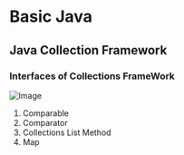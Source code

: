 # Basic Java

## Java Collection Framework
### Interfaces of Collections FrameWork
![Image](https://github.com/hieuvu98/java-basics/blob/master/images/collection-framework-hierarchy-in-java.jpg?raw=true)

1. Comparable
2. Comparator
3. Collections List Method
4. Map
